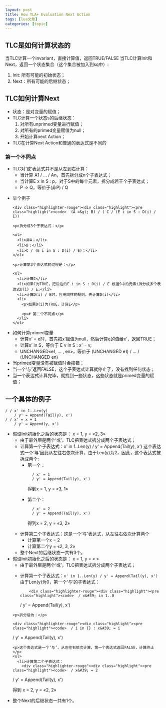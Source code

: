 ```yaml
---
layout: post
title: How TLA+ Evaluation Next Action 
tags: [lua文章]
categories: [topic]
---
```

<h2 id="tlc是如何计算状态的">TLC是如何计算状态的</h2>

<p>当TLC计算一个invariant，直接计算值，返回TRUE/FALSE
当TLC计算Init和Next，返回一个状态集合（这个集合被加入到sq中）:</p>

<ol>
  <li>Init: 所有可能的初始状态；</li>
  <li>Next：所有可能的后继状态；</li>
</ol>

<h2 id="tlc如何计算next">TLC如何计算Next</h2>

<ul>
  <li>状态：是对变量的赋值；</li>
  <li>TLC计算一个状态s的后继状态：
    <ol>
      <li>对所有unprimed变量进行赋值；</li>
      <li>对所有的primed变量赋值为null；</li>
      <li>开始计算next Action；</li>
    </ol>
  </li>
  <li>TLC在计算Next Action和普通的表达式是不同的</li>
</ul>

<h3 id="第一个不同点">第一个不同点</h3>

<ul>
  <li>TLC对‘或’表达式并不是从左到右计算：
    <ul>
      <li>当计算 A1 / … / An，首先拆分成n个子表达式；</li>
      <li>当计算E x in S : p，对于S中的每个元素，拆分成若干个子表达式；</li>
      <li>P =&gt; Q，等价于(非P) / Q</li>
    </ul>
  </li>
  <li>
    <p>举个例子</p>

    <div class="highlighter-rouge"><div class="highlight"><pre class="highlight"><code>  (A =&gt; B) / ( C / (E i in S : D(i) / E)) 
</code></pre></div>    </div>

    <p>拆分成3个子表达式：</p>

    <ol>
      <li>非A；</li>
      <li>B；</li>
      <li>C / (E i in S : D(i) / E)；</li>
    </ol>

    <p>计算第3个表达式的过程是：</p>

    <ol>
      <li>计算C</li>
      <li>如果C为TRUE，把后边的E i in S : D(i) / E 根据S中的元素i拆分成多个表达式D(i) / E;</li>
      <li>计算D(i) / E时，应用同样的规则，先计算D(i)</li>
      <li>
        <p>如果D(i)为TRUE，计算E</p>

        <p># 第二个不同点</p>
      </li>
    </ol>
  </li>
  <li>如何计算primed变量
    <ul>
      <li>计算x’ = e时，首先把x’赋值为null，然后计算e的值给x’，返回TRUE；</li>
      <li>计算x’ in S，等价于 E v in S : x’ = v;</li>
      <li>UNCHANGED«e1, … , en»，等价于 (UNCHANGED e1) / … / (UNCHANGED en)</li>
    </ul>
  </li>
  <li>当primed变量没有被赋值时会报错；</li>
  <li>当一个‘与’返回FALSE，这个子表达式计算就停止了，没有找到任何状态；</li>
  <li>当一个表达式计算完毕，就找到一些状态，这些状态就是primed变量的赋值；</li>
</ul>

<h2 id="一个具体的例子">一个具体的例子</h2>
<div class="highlighter-rouge"><div class="highlight"><pre class="highlight"><code>/ / x&#39; in 1..Len(y)
	/ y&#39; = Append(Tail(y), x&#39;)
/ / x&#39; = x + 1
	/ y&#39; = Append(y, x&#39;)
</code></pre></div></div>
<ul>
  <li>假设Init初始化之后的状态是： x = 1, y = «2, 3»
    <ul>
      <li>由于最外层是两个‘或’，TLC把表达式拆分成两个子表达式；</li>
      <li>计算第一个子表达式：x’ in 1..Len(y) / y’ = Append(Tail(y), x’) 这个表达式一个‘与’因此从左往右依次计算，由于Len(y)为2，因此，这个表达式被拆成两个:
        <ul>
          <li>第一个：
            <div class="highlighter-rouge"><div class="highlight"><pre class="highlight"><code>  / x&#39; = 1
  / y&#39; = Append(Tail(y), x&#39;)
</code></pre></div>            </div>
            <p>得到x = 1, y = «3, 1»</p>
          </li>
          <li>第二个：
            <div class="highlighter-rouge"><div class="highlight"><pre class="highlight"><code>  / x&#39; = 2
  / y&#39; = Append(Tail(y), x&#39;)
</code></pre></div>            </div>
            <p>得到x = 2, y = «3, 2»</p>
          </li>
        </ul>
      </li>
      <li>计算第二个子表达式：这是一个‘与’表达式，从左往右依次计算两个
        <ul>
          <li>计算第一个x = 2</li>
          <li>计算第二个y = «2, 3, 2»</li>
        </ul>
      </li>
      <li>整个Next的后继状态一共有3个。</li>
    </ul>
  </li>
  <li>假设Init初始化之后的状态是： x = 1, y = « »
    <ul>
      <li>由于最外层是两个‘或’，TLC把表达式拆分成两个子表达式；</li>
      <li>
        <p>计算第一个子表达式：<code class="highlighter-rouge">x&#39; in 1..Len(y) / y&#39; = Append(Tail(y), x&#39;)</code>
  由于Len(y)为0，第一个‘与’的子表达式：</p>

        <div class="highlighter-rouge"><div class="highlight"><pre class="highlight"><code>  / x&#39; in 1..0
  / y&#39; = Append(Tail(y), x&#39;)
</code></pre></div>        </div>
      </li>
    </ul>

    <p>拆分后为：</p>

    <div class="highlighter-rouge"><div class="highlight"><pre class="highlight"><code>  / i in {} : x&#39; = i
  / y&#39; = Append(Tail(y), x&#39;)
</code></pre></div>    </div>

    <p>这个表达式是一个‘与’，从左往右依次计算，第一个表达式返回FALSE，计算终止</p>
    <ul>
      <li>计算第二个子表达式：
        <div class="highlighter-rouge"><div class="highlight"><pre class="highlight"><code>  / x&#39; = 2
  / y&#39; = Append(Tail(y), x&#39;)
</code></pre></div>        </div>
        <p>得到 x = 2, y = «2, 2»</p>
      </li>
      <li>整个Next的后继状态一共有1个。</li>
    </ul>
  </li>
</ul>

<p>​</p>

<p>​</p>